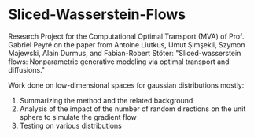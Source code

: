 # Sliced-Wasserstein-Flows
Research Project for the Computational Optimal Transport (MVA) of Prof. Gabriel Peyré on the paper from Antoine Liutkus, Umut Şimşekli, Szymon Majewski, Alain Durmus, and Fabian-Robert Stöter: "Sliced-wasserstein flows: Nonparametric generative modeling via optimal transport and diffusions." 

Work done on low-dimensional spaces for gaussian distributions mostly:

1. Summarizing the method and the related background
2. Analysis of the impact of the number of random directions on the unit sphere to simulate the gradient flow
3. Testing on various distributions

